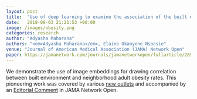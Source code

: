 ```yaml
---
layout: post
title:  "Use of deep learning to examine the association of the built environment with prevalence of neighborhood adult obesity"
date:   2018-08-03 21:21:53 +00:00
image: /images/obesity.png
categories: research
author: "Adyasha Maharana"
authors: "<em>Adyasha Maharana</em>, Elaine Okanyene Nsoesie"
venue: "Journal of American Medical Association (JAMA) Network Open"
paper: https://jamanetwork.com/journals/jamanetworkopen/fullarticle/2698635
---
```

We demonstrate the use of image embeddings for drawing correlation between built environment and neighborhood adult obesity rates. This pioneering work was covered by various [new outlets](https://jamanetwork.altmetric.com/details/28477960/news) and accompanied by an [Editorial Comment](https://jamanetwork.com/journals/jamanetworkopen/fullarticle/2698627) in JAMA Network Open.

